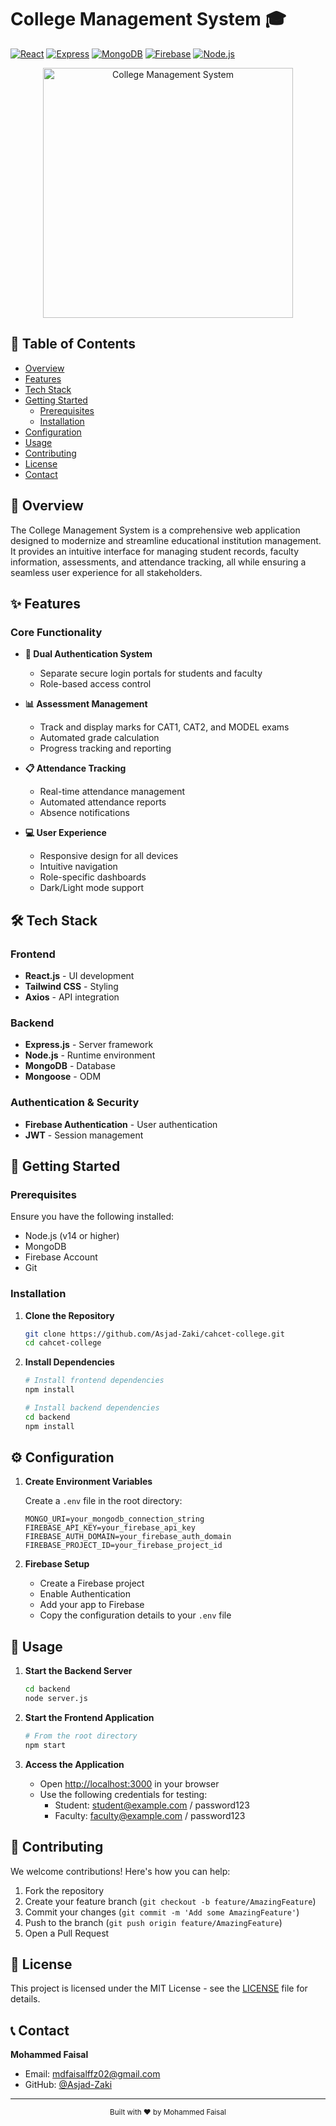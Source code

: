 # College Management System 🎓

[![React](https://img.shields.io/badge/React-20232A?style=for-the-badge&logo=react&logoColor=61DAFB)](https://reactjs.org/)
[![Express](https://img.shields.io/badge/Express.js-404D59?style=for-the-badge)](https://expressjs.com/)
[![MongoDB](https://img.shields.io/badge/MongoDB-4EA94B?style=for-the-badge&logo=mongodb&logoColor=white)](https://www.mongodb.com/)
[![Firebase](https://img.shields.io/badge/Firebase-FFCA28?style=for-the-badge&logo=firebase&logoColor=black)](https://firebase.google.com/)
[![Node.js](https://img.shields.io/badge/Node.js-43853D?style=for-the-badge&logo=node.js&logoColor=white)](https://nodejs.org/)

<div align="center">
  <img src="https://user-images.githubusercontent.com/74038190/238353480-219bcc70-f5dc-466b-9a60-29653d8e8433.gif" alt="College Management System" width="400">
</div>

## 📑 Table of Contents
- [Overview](#overview)
- [Features](#features)
- [Tech Stack](#tech-stack)
- [Getting Started](#getting-started)
  - [Prerequisites](#prerequisites)
  - [Installation](#installation)
- [Configuration](#configuration)
- [Usage](#usage)
- [Contributing](#contributing)
- [License](#license)
- [Contact](#contact)

## 🌟 Overview

The College Management System is a comprehensive web application designed to modernize and streamline educational institution management. It provides an intuitive interface for managing student records, faculty information, assessments, and attendance tracking, all while ensuring a seamless user experience for all stakeholders.

## ✨ Features

### Core Functionality
- **🔐 Dual Authentication System**
  - Separate secure login portals for students and faculty
  - Role-based access control
  
- **📊 Assessment Management**
  - Track and display marks for CAT1, CAT2, and MODEL exams
  - Automated grade calculation
  - Progress tracking and reporting
  
- **📋 Attendance Tracking**
  - Real-time attendance management
  - Automated attendance reports
  - Absence notifications
  
- **💻 User Experience**
  - Responsive design for all devices
  - Intuitive navigation
  - Role-specific dashboards
  - Dark/Light mode support

## 🛠️ Tech Stack

### Frontend
- **React.js** - UI development
- **Tailwind CSS** - Styling
- **Axios** - API integration

### Backend
- **Express.js** - Server framework
- **Node.js** - Runtime environment
- **MongoDB** - Database
- **Mongoose** - ODM

### Authentication & Security
- **Firebase Authentication** - User authentication
- **JWT** - Session management

## 🚀 Getting Started

### Prerequisites

Ensure you have the following installed:
- Node.js (v14 or higher)
- MongoDB
- Firebase Account
- Git

### Installation

1. **Clone the Repository**
   ```bash
   git clone https://github.com/Asjad-Zaki/cahcet-college.git
   cd cahcet-college
   ```

2. **Install Dependencies**
   ```bash
   # Install frontend dependencies
   npm install

   # Install backend dependencies
   cd backend
   npm install
   ```

## ⚙️ Configuration

1. **Create Environment Variables**
   
   Create a `.env` file in the root directory:
   ```env
   MONGO_URI=your_mongodb_connection_string
   FIREBASE_API_KEY=your_firebase_api_key
   FIREBASE_AUTH_DOMAIN=your_firebase_auth_domain
   FIREBASE_PROJECT_ID=your_firebase_project_id
   ```

2. **Firebase Setup**
   - Create a Firebase project
   - Enable Authentication
   - Add your app to Firebase
   - Copy the configuration details to your `.env` file

## 📱 Usage

1. **Start the Backend Server**
   ```bash
   cd backend
   node server.js
   ```

2. **Start the Frontend Application**
   ```bash
   # From the root directory
   npm start
   ```

3. **Access the Application**
   - Open [http://localhost:3000](http://localhost:3000) in your browser
   - Use the following credentials for testing:
     - Student: student@example.com / password123
     - Faculty: faculty@example.com / password123

## 🤝 Contributing

We welcome contributions! Here's how you can help:

1. Fork the repository
2. Create your feature branch (`git checkout -b feature/AmazingFeature`)
3. Commit your changes (`git commit -m 'Add some AmazingFeature'`)
4. Push to the branch (`git push origin feature/AmazingFeature`)
5. Open a Pull Request

## 📄 License

This project is licensed under the MIT License - see the [LICENSE](LICENSE) file for details.

## 📞 Contact

**Mohammed Faisal**
- Email: [mdfaisalffz02@gmail.com](mailto:mdfaisalffz02@gmail.com)
- GitHub: [@Asjad-Zaki](https://github.com/Asjad-Zaki)

---

<div align="center">
  <sub>Built with ❤️ by Mohammed Faisal</sub>
</div>
